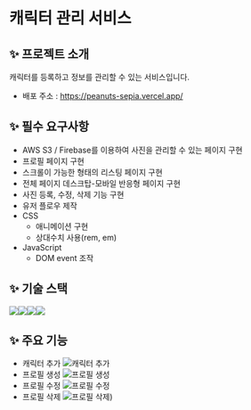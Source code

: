 # 캐릭터 관리 서비스

## ✨ 프로젝트 소개

캐릭터를 등록하고 정보를 관리할 수 있는 서비스입니다.

- 배포 주소 : https://peanuts-sepia.vercel.app/

## ✨ 필수 요구사항

- AWS S3 / Firebase를 이용하여 사진을 관리할 수 있는 페이지 구현
- 프로필 페이지 구현
- 스크롤이 가능한 형태의 리스팅 페이지 구현
- 전체 페이지 데스크탑-모바일 반응형 페이지 구현
- 사진 등록, 수정, 삭제 기능 구현
- 유저 플로우 제작
- CSS
  - 애니메이션 구현
  - 상대수치 사용(rem, em)
- JavaScript
  - DOM event 조작

## ✨ 기술 스택

<div style="display:flex;">
  <img src="https://img.shields.io/badge/html5-E34F26?style=for-the-badge&logo=html5&logoColor=white"> 
  <img src="https://img.shields.io/badge/css-1572B6?style=for-the-badge&logo=css3&logoColor=white"> 
  <img src="https://img.shields.io/badge/javascript-F7DF1E?style=for-the-badge&logo=javascript&logoColor=black">
  <img src="https://img.shields.io/badge/Firebase-FFCA28?style=flat-square&logo=firebase&logoColor=black"/>
</div>

## ✨ 주요 기능

- 캐릭터 추가
  ![캐릭터 추가](https://github.com/lilviolie/peanuts/assets/95364951/2d9f85cc-e39a-454e-8145-3c52518bc99d)
- 프로필 생성
  ![프로필 생성](https://github.com/lilviolie/peanuts/assets/95364951/84f5af34-ce65-4544-b587-06236f6edd49)
- 프로필 수정
  ![프로필 수정](https://github.com/KDT1-FE/Y_FE_JAVASCRIPT_PICTURE/assets/95364951/13dc1d75-ec23-4cff-a884-5c618b431d5a)
- 프로필 삭제
  ![프로필 삭제)](https://github.com/KDT1-FE/Y_FE_JAVASCRIPT_PICTURE/assets/95364951/0566031a-e47e-46aa-b5c0-a40e55ce11a3)
